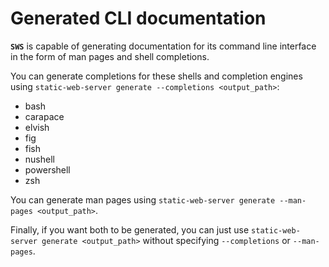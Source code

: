 # Generated CLI documentation
**`SWS`** is capable of generating documentation for its command line interface in the form of man pages and shell completions.

You can generate completions for these shells and completion engines using `static-web-server generate --completions <output_path>`:
- bash
- carapace
- elvish
- fig
- fish
- nushell
- powershell
- zsh

You can generate man pages using `static-web-server generate --man-pages <output_path>`.

Finally, if you want both to be generated, you can just use `static-web-server generate <output_path>` without specifying `--completions` or `--man-pages`.
